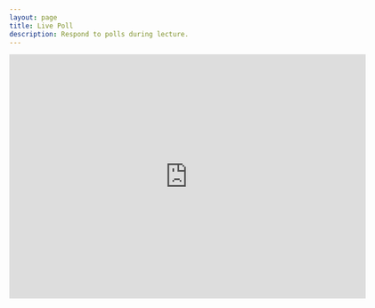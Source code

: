 ```yaml
---
layout: page
title: Live Poll
description: Respond to polls during lecture.
---
```


<iframe src="https://docs.google.com/forms/d/e/1FAIpQLScp-51lwHhbRW3DGisxQM4-QGpKaPIU-WNuHTEn-XyQN0xHIw/viewform?embedded=true" width="640" height="439" frameborder="0" marginheight="0" marginwidth="0">Loading…</iframe>
